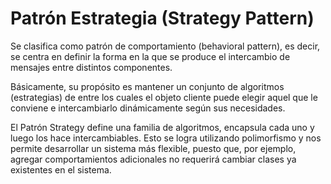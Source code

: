 Patrón Estrategia (Strategy Pattern)
===================

Se clasifica como patrón de comportamiento (behavioral pattern), es decir, se centra en definir la forma en la que se produce el intercambio de mensajes entre distintos componentes. 

Básicamente, su propósito es mantener un conjunto de algoritmos (estrategias) de entre los cuales el objeto cliente puede elegir aquel que le conviene e intercambiarlo dinámicamente según sus necesidades.

El Patrón Strategy define una familia de algoritmos, encapsula cada uno y luego los hace intercambiables. Esto se logra utilizando polimorfismo y nos permite desarrollar un sistema más flexible, puesto que, por ejemplo, agregar comportamientos adicionales no requerirá cambiar clases ya existentes en el sistema.
